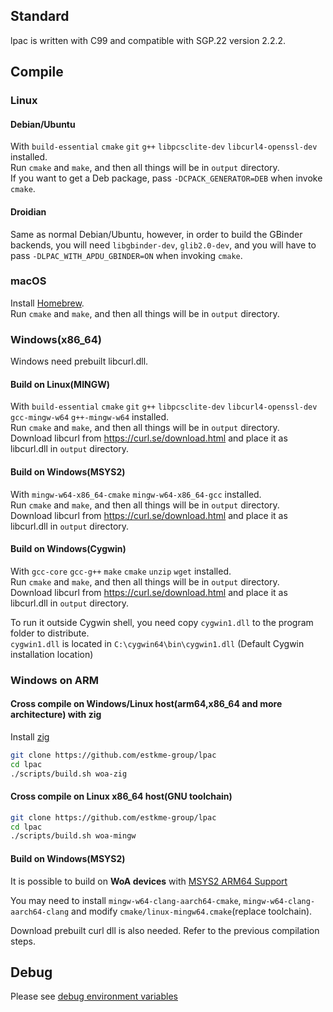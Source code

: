## Standard

lpac is written with C99 and compatible with SGP.22 version 2.2.2.

## Compile

### Linux

#### Debian/Ubuntu

With `build-essential` `cmake` `git` `g++` `libpcsclite-dev` `libcurl4-openssl-dev` installed.  
Run `cmake` and `make`, and then all things will be in `output` directory.  
If you want to get a Deb package, pass `-DCPACK_GENERATOR=DEB` when invoke `cmake`.

#### Droidian

Same as normal Debian/Ubuntu, however, in order to build the GBinder backends, you will need `libgbinder-dev`, `glib2.0-dev`, and you will have to pass `-DLPAC_WITH_APDU_GBINDER=ON` when invoking `cmake`.

### macOS

Install [Homebrew](https://brew.sh/).  
Run `cmake` and `make`, and then all things will be in `output` directory.

### Windows(x86_64)

Windows need prebuilt libcurl.dll.

#### Build on Linux(MINGW)

With `build-essential` `cmake` `git` `g++` `libpcsclite-dev` `libcurl4-openssl-dev` `gcc-mingw-w64` `g++-mingw-w64` installed.  
Run `cmake` and `make`, and then all things will be in `output` directory.  
Download libcurl from https://curl.se/download.html and place it as libcurl.dll in `output` directory.

#### Build on Windows(MSYS2)

With `mingw-w64-x86_64-cmake` `mingw-w64-x86_64-gcc` installed.  
Run `cmake` and `make`, and then all things will be in `output` directory.  
Download libcurl from https://curl.se/download.html and place it as libcurl.dll in `output` directory.

#### Build on Windows(Cygwin)

With `gcc-core` `gcc-g++` `make` `cmake` `unzip` `wget` installed.  
Run `cmake` and `make`, and then all things will be in `output` directory.  
Download libcurl from https://curl.se/download.html and place it as libcurl.dll in `output` directory.

To run it outside Cygwin shell, you need copy `cygwin1.dll` to the program folder to distribute.  
`cygwin1.dll` is located in `C:\cygwin64\bin\cygwin1.dll` (Default Cygwin installation location)

### Windows on ARM

#### Cross compile on Windows/Linux host(arm64,x86_64 and more architecture) with zig

Install [zig](https://ziglang.org/download/)

```bash
git clone https://github.com/estkme-group/lpac
cd lpac
./scripts/build.sh woa-zig
```

#### Cross compile on Linux x86_64 host(GNU toolchain)

```bash
git clone https://github.com/estkme-group/lpac
cd lpac
./scripts/build.sh woa-mingw
```

#### Build on Windows(MSYS2)

It is possible to build on **WoA devices** with [MSYS2 ARM64 Support](https://www.msys2.org/wiki/arm64/)

You may need to install `mingw-w64-clang-aarch64-cmake`, `mingw-w64-clang-aarch64-clang` and modify `cmake/linux-mingw64.cmake`(replace toolchain).

Download prebuilt curl dll is also needed. Refer to the previous compilation steps.

## Debug

Please see [debug environment variables](ENVVARS.md#debug)
